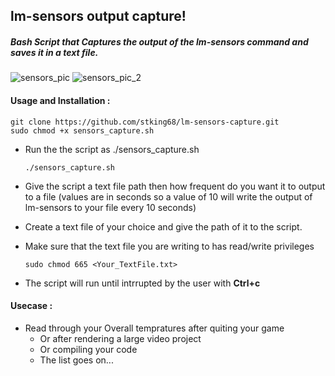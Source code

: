 ## lm-sensors output capture!

##### Bash Script that Captures the output of the lm-sensors command and saves it in a text file.
![sensors_pic](https://raw.githubusercontent.com/stking68/lm-sensors-capture/main/sensors_pic.png)
![sensors_pic_2](https://raw.githubusercontent.com/stking68/lm-sensors-capture/main/sensors_pic_2.png)



#### Usage and Installation :

```
git clone https://github.com/stking68/lm-sensors-capture.git
sudo chmod +x sensors_capture.sh
```

- Run the the script as ./sensors_capture.sh
  
  `./sensors_capture.sh`

- Give the script a text file path then how frequent do you want it to output to a file (values are in seconds so a value of 10 will write the output of lm-sensors to your file every 10 seconds)

- Create a text file of your choice and give the path of it to the script.

- Make sure that the text file you are writing to has read/write privileges
  
  `sudo chmod 665 <Your_TextFile.txt>`

- The script will run until intrrupted by the user with **Ctrl+c**

#### Usecase :

- Read through your Overall tempratures after quiting your game
  - Or after rendering a large video project
  - Or compiling your code 
  - The list goes on...
